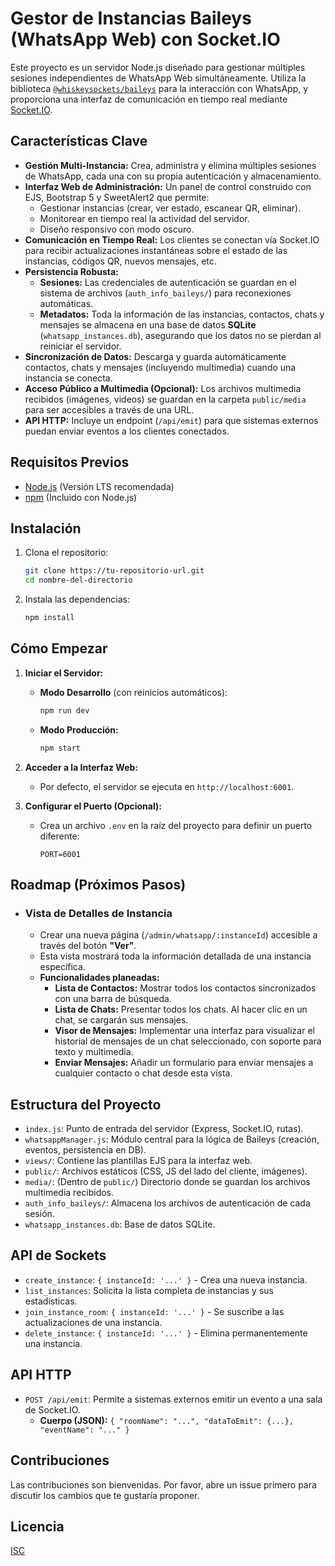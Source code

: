 # Gestor de Instancias Baileys (WhatsApp Web) con Socket.IO

Este proyecto es un servidor Node.js diseñado para gestionar múltiples sesiones independientes de WhatsApp Web simultáneamente. Utiliza la biblioteca [`@whiskeysockets/baileys`](https://github.com/WhiskeySockets/Baileys) para la interacción con WhatsApp, y proporciona una interfaz de comunicación en tiempo real mediante [Socket.IO](https://socket.io/).

## Características Clave

- **Gestión Multi-Instancia:** Crea, administra y elimina múltiples sesiones de WhatsApp, cada una con su propia autenticación y almacenamiento.
- **Interfaz Web de Administración:** Un panel de control construido con EJS, Bootstrap 5 y SweetAlert2 que permite:
  - Gestionar instancias (crear, ver estado, escanear QR, eliminar).
  - Monitorear en tiempo real la actividad del servidor.
  - Diseño responsivo con modo oscuro.
- **Comunicación en Tiempo Real:** Los clientes se conectan vía Socket.IO para recibir actualizaciones instantáneas sobre el estado de las instancias, códigos QR, nuevos mensajes, etc.
- **Persistencia Robusta:**
  - **Sesiones:** Las credenciales de autenticación se guardan en el sistema de archivos (`auth_info_baileys/`) para reconexiones automáticas.
  - **Metadatos:** Toda la información de las instancias, contactos, chats y mensajes se almacena en una base de datos **SQLite** (`whatsapp_instances.db`), asegurando que los datos no se pierdan al reiniciar el servidor.
- **Sincronización de Datos:** Descarga y guarda automáticamente contactos, chats y mensajes (incluyendo multimedia) cuando una instancia se conecta.
- **Acceso Público a Multimedia (Opcional):** Los archivos multimedia recibidos (imágenes, videos) se guardan en la carpeta `public/media` para ser accesibles a través de una URL.
- **API HTTP:** Incluye un endpoint (`/api/emit`) para que sistemas externos puedan enviar eventos a los clientes conectados.

## Requisitos Previos

- [Node.js](https://nodejs.org/) (Versión LTS recomendada)
- [npm](https://www.npmjs.com/) (Incluido con Node.js)

## Instalación

1.  Clona el repositorio:
    ```bash
    git clone https://tu-repositorio-url.git
    cd nombre-del-directorio
    ```
2.  Instala las dependencias:
    ```bash
    npm install
    ```

## Cómo Empezar

1.  **Iniciar el Servidor:**
    - **Modo Desarrollo** (con reinicios automáticos):
      ```bash
      npm run dev
      ```
    - **Modo Producción:**
      ```bash
      npm start
      ```
2.  **Acceder a la Interfaz Web:**

    - Por defecto, el servidor se ejecuta en `http://localhost:6001`.

3.  **Configurar el Puerto (Opcional):**
    - Crea un archivo `.env` en la raíz del proyecto para definir un puerto diferente:
      ```env
      PORT=6001
      ```

## Roadmap (Próximos Pasos)

- ### **Vista de Detalles de Instancia**
  - Crear una nueva página (`/admin/whatsapp/:instanceId`) accesible a través del botón **"Ver"**.
  - Esta vista mostrará toda la información detallada de una instancia específica.
  - **Funcionalidades planeadas:**
    - **Lista de Contactos:** Mostrar todos los contactos sincronizados con una barra de búsqueda.
    - **Lista de Chats:** Presentar todos los chats. Al hacer clic en un chat, se cargarán sus mensajes.
    - **Visor de Mensajes:** Implementar una interfaz para visualizar el historial de mensajes de un chat seleccionado, con soporte para texto y multimedia.
    - **Enviar Mensajes:** Añadir un formulario para enviar mensajes a cualquier contacto o chat desde esta vista.

## Estructura del Proyecto

- `index.js`: Punto de entrada del servidor (Express, Socket.IO, rutas).
- `whatsappManager.js`: Módulo central para la lógica de Baileys (creación, eventos, persistencia en DB).
- `views/`: Contiene las plantillas EJS para la interfaz web.
- `public/`: Archivos estáticos (CSS, JS del lado del cliente, imágenes).
- `media/`: (Dentro de `public/`) Directorio donde se guardan los archivos multimedia recibidos.
- `auth_info_baileys/`: Almacena los archivos de autenticación de cada sesión.
- `whatsapp_instances.db`: Base de datos SQLite.

## API de Sockets

- `create_instance`: `{ instanceId: '...' }` - Crea una nueva instancia.
- `list_instances`: Solicita la lista completa de instancias y sus estadísticas.
- `join_instance_room`: `{ instanceId: '...' }` - Se suscribe a las actualizaciones de una instancia.
- `delete_instance`: `{ instanceId: '...' }` - Elimina permanentemente una instancia.

## API HTTP

- `POST /api/emit`: Permite a sistemas externos emitir un evento a una sala de Socket.IO.
  - **Cuerpo (JSON):** `{ "roomName": "...", "dataToEmit": {...}, "eventName": "..." }`

## Contribuciones

Las contribuciones son bienvenidas. Por favor, abre un issue primero para discutir los cambios que te gustaría proponer.

## Licencia

[ISC](https://opensource.org/licenses/ISC)
